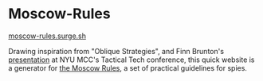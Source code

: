 # Moscow-Rules

[moscow-rules.surge.sh](http://moscow-rules.surge.sh)

Drawing inspiration from "Oblique Strategies", and Finn Brunton's [presentation](https://livestream.com/internetsociety/tacticaltech/videos/165338513) at NYU MCC's Tactical Tech conference, this quick website is a generator for [the Moscow Rules](https://en.wikiversity.org/wiki/Seminar_in_Tradecraft_and_HumInt/Moscow_Rules), a set of practical guidelines for spies.
